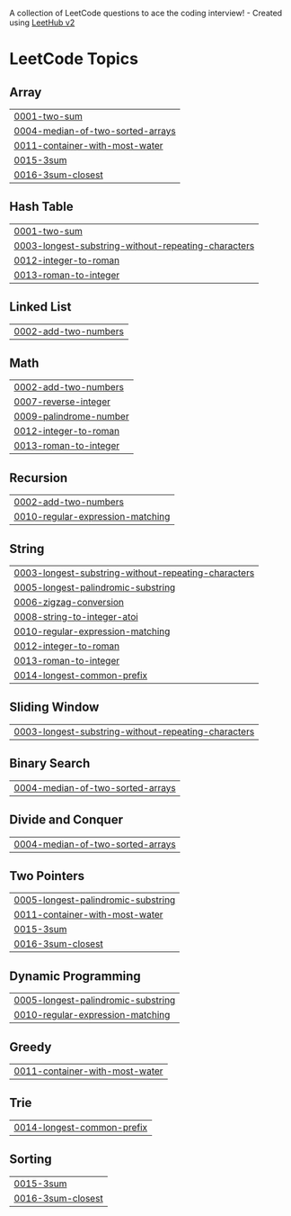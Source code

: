 A collection of LeetCode questions to ace the coding interview! - Created using [LeetHub v2](https://github.com/arunbhardwaj/LeetHub-2.0)
<!---LeetCode Topics Start-->
# LeetCode Topics
## Array
|  |
| ------- |
| [0001-two-sum](https://github.com/hackers-228/leetcodeproblems/tree/master/0001-two-sum) |
| [0004-median-of-two-sorted-arrays](https://github.com/hackers-228/leetcodeproblems/tree/master/0004-median-of-two-sorted-arrays) |
| [0011-container-with-most-water](https://github.com/hackers-228/leetcodeproblems/tree/master/0011-container-with-most-water) |
| [0015-3sum](https://github.com/hackers-228/leetcodeproblems/tree/master/0015-3sum) |
| [0016-3sum-closest](https://github.com/hackers-228/leetcodeproblems/tree/master/0016-3sum-closest) |
## Hash Table
|  |
| ------- |
| [0001-two-sum](https://github.com/hackers-228/leetcodeproblems/tree/master/0001-two-sum) |
| [0003-longest-substring-without-repeating-characters](https://github.com/hackers-228/leetcodeproblems/tree/master/0003-longest-substring-without-repeating-characters) |
| [0012-integer-to-roman](https://github.com/hackers-228/leetcodeproblems/tree/master/0012-integer-to-roman) |
| [0013-roman-to-integer](https://github.com/hackers-228/leetcodeproblems/tree/master/0013-roman-to-integer) |
## Linked List
|  |
| ------- |
| [0002-add-two-numbers](https://github.com/hackers-228/leetcodeproblems/tree/master/0002-add-two-numbers) |
## Math
|  |
| ------- |
| [0002-add-two-numbers](https://github.com/hackers-228/leetcodeproblems/tree/master/0002-add-two-numbers) |
| [0007-reverse-integer](https://github.com/hackers-228/leetcodeproblems/tree/master/0007-reverse-integer) |
| [0009-palindrome-number](https://github.com/hackers-228/leetcodeproblems/tree/master/0009-palindrome-number) |
| [0012-integer-to-roman](https://github.com/hackers-228/leetcodeproblems/tree/master/0012-integer-to-roman) |
| [0013-roman-to-integer](https://github.com/hackers-228/leetcodeproblems/tree/master/0013-roman-to-integer) |
## Recursion
|  |
| ------- |
| [0002-add-two-numbers](https://github.com/hackers-228/leetcodeproblems/tree/master/0002-add-two-numbers) |
| [0010-regular-expression-matching](https://github.com/hackers-228/leetcodeproblems/tree/master/0010-regular-expression-matching) |
## String
|  |
| ------- |
| [0003-longest-substring-without-repeating-characters](https://github.com/hackers-228/leetcodeproblems/tree/master/0003-longest-substring-without-repeating-characters) |
| [0005-longest-palindromic-substring](https://github.com/hackers-228/leetcodeproblems/tree/master/0005-longest-palindromic-substring) |
| [0006-zigzag-conversion](https://github.com/hackers-228/leetcodeproblems/tree/master/0006-zigzag-conversion) |
| [0008-string-to-integer-atoi](https://github.com/hackers-228/leetcodeproblems/tree/master/0008-string-to-integer-atoi) |
| [0010-regular-expression-matching](https://github.com/hackers-228/leetcodeproblems/tree/master/0010-regular-expression-matching) |
| [0012-integer-to-roman](https://github.com/hackers-228/leetcodeproblems/tree/master/0012-integer-to-roman) |
| [0013-roman-to-integer](https://github.com/hackers-228/leetcodeproblems/tree/master/0013-roman-to-integer) |
| [0014-longest-common-prefix](https://github.com/hackers-228/leetcodeproblems/tree/master/0014-longest-common-prefix) |
## Sliding Window
|  |
| ------- |
| [0003-longest-substring-without-repeating-characters](https://github.com/hackers-228/leetcodeproblems/tree/master/0003-longest-substring-without-repeating-characters) |
## Binary Search
|  |
| ------- |
| [0004-median-of-two-sorted-arrays](https://github.com/hackers-228/leetcodeproblems/tree/master/0004-median-of-two-sorted-arrays) |
## Divide and Conquer
|  |
| ------- |
| [0004-median-of-two-sorted-arrays](https://github.com/hackers-228/leetcodeproblems/tree/master/0004-median-of-two-sorted-arrays) |
## Two Pointers
|  |
| ------- |
| [0005-longest-palindromic-substring](https://github.com/hackers-228/leetcodeproblems/tree/master/0005-longest-palindromic-substring) |
| [0011-container-with-most-water](https://github.com/hackers-228/leetcodeproblems/tree/master/0011-container-with-most-water) |
| [0015-3sum](https://github.com/hackers-228/leetcodeproblems/tree/master/0015-3sum) |
| [0016-3sum-closest](https://github.com/hackers-228/leetcodeproblems/tree/master/0016-3sum-closest) |
## Dynamic Programming
|  |
| ------- |
| [0005-longest-palindromic-substring](https://github.com/hackers-228/leetcodeproblems/tree/master/0005-longest-palindromic-substring) |
| [0010-regular-expression-matching](https://github.com/hackers-228/leetcodeproblems/tree/master/0010-regular-expression-matching) |
## Greedy
|  |
| ------- |
| [0011-container-with-most-water](https://github.com/hackers-228/leetcodeproblems/tree/master/0011-container-with-most-water) |
## Trie
|  |
| ------- |
| [0014-longest-common-prefix](https://github.com/hackers-228/leetcodeproblems/tree/master/0014-longest-common-prefix) |
## Sorting
|  |
| ------- |
| [0015-3sum](https://github.com/hackers-228/leetcodeproblems/tree/master/0015-3sum) |
| [0016-3sum-closest](https://github.com/hackers-228/leetcodeproblems/tree/master/0016-3sum-closest) |
<!---LeetCode Topics End-->